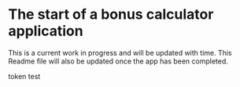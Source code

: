 # The start of a bonus calculator application

This is a current work in progress and will be updated with time. This Readme file will also be updated once the app has been completed.

token test
